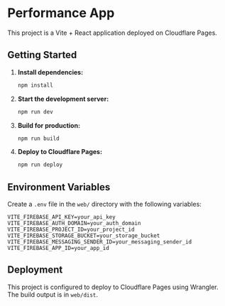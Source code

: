 # Performance App

This project is a Vite + React application deployed on Cloudflare Pages.

## Getting Started

1. **Install dependencies:**
   ```sh
   npm install
   ```

2. **Start the development server:**
   ```sh
   npm run dev
   ```

3. **Build for production:**
   ```sh
   npm run build
   ```

4. **Deploy to Cloudflare Pages:**
   ```sh
   npm run deploy
   ```

## Environment Variables

Create a `.env` file in the `web/` directory with the following variables:
```
VITE_FIREBASE_API_KEY=your_api_key
VITE_FIREBASE_AUTH_DOMAIN=your_auth_domain
VITE_FIREBASE_PROJECT_ID=your_project_id
VITE_FIREBASE_STORAGE_BUCKET=your_storage_bucket
VITE_FIREBASE_MESSAGING_SENDER_ID=your_messaging_sender_id
VITE_FIREBASE_APP_ID=your_app_id
```

## Deployment

This project is configured to deploy to Cloudflare Pages using Wrangler. The build output is in `web/dist`. 